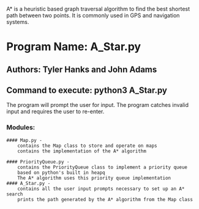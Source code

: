 A* is a heuristic based graph traversal algorithm to find the best shortest path between two points. 
It is commonly used in GPS and navigation systems.

# Program Name: A_Star.py

## Authors: Tyler Hanks and John Adams

## Command to execute: python3 A_Star.py

The program will prompt the user for input.
The program catches invalid input and requires the user to re-enter.

### Modules:
	#### Map.py - 
		contains the Map class to store and operate on maps
		contains the implementation of the A* algorithm
	
	#### PriorityQueue.py -
		contains the PriorityQueue class to implement a priority queue
		based on python's built in heapq
		The A* algorithm uses this priority queue implementation
	#### A_Star.py -
		contains all the user input prompts necessary to set up an A* search
		prints the path generated by the A* algorithm from the Map class
		
		
